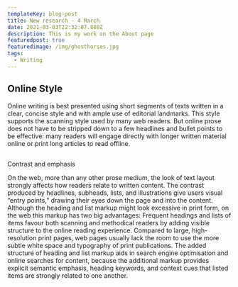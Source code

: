 ```yaml
---
templateKey: blog-post
title: New research - 4 March
date: 2021-03-03T22:32:07.880Z
description: This is my work on the About page
featuredpost: true
featuredimage: /img/ghosthorses.jpg
tags:
  - Writing
---
```

## Online Style

Online writing is best presented using short segments of texts written in a clear, concise style and with ample use of editorial landmarks. This style supports the scanning style used by many web readers. But online prose does not have to be stripped down to a few headlines and bullet points to be effective: many readers will engage directly with longer written material online or print long articles to read offline.

## 
Contrast and emphasis

On the web, more than any other prose medium, the look of text layout strongly affects how readers relate to written content. The contrast produced by headlines, subheads, lists, and illustrations give users visual “entry points,” drawing their eyes down the page and into the content. Although the heading and list markup might look excessive in print form, on the web this markup has two big advantages:
Frequent headings and lists of items favour both scanning and methodical readers by adding visible structure to the online reading experience. Compared to large, high-resolution print pages, web pages usually lack the room to use the more subtle white space and typography of print publications.
The added structure of heading and list markup aids in search engine optimisation and online searches for content, because the additional markup provides explicit semantic emphasis, heading keywords, and context cues that listed items are strongly related to one another.